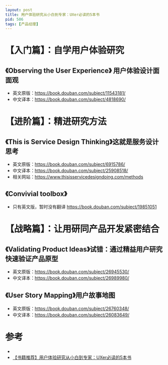 ```yaml
---
layout: post
title: 用户体验研究从小白到专家：UXer必读的5本书 
pid: 506
tags: [产品经理]
---
```


# 【入门篇】：自学用户体验研究

## 《Observing the User Experience》 用户体验设计面面观 

- 英文原版：https://book.douban.com/subject/11543181/
- 中文译本：https://book.douban.com/subject/4818690/





# 【进阶篇】：精进研究方法



## 《This is Service Design Thinking》这就是服务设计思考

- 英文原版：https://book.douban.com/subject/6915786/
- 中文译本：https://book.douban.com/subject/25908518/
- 相关网站：https://www.thisisservicedesigndoing.com/methods



## 《Convivial toolbox》

- 只有英文版，暂时没有翻译 https://book.douban.com/subject/19851051





# 【战略篇】：让用研同产品开发紧密结合



## 《Validating Product Ideas》试错：通过精益用户研究快速验证产品原型 

- 英文原版：https://book.douban.com/subject/26945530/
- 中文译本：https://book.douban.com/subject/26989980/



## 《User Story Mapping》用户故事地图 

- 英文原版：https://book.douban.com/subject/26760348/
- 中文译本：https://book.douban.com/subject/26083649/



# 参考

+ 
+ [【书籍推荐】用户体验研究从小白到专家：UXer必读的5本书](https://www.bilibili.com/video/BV1hv411B7jS)

